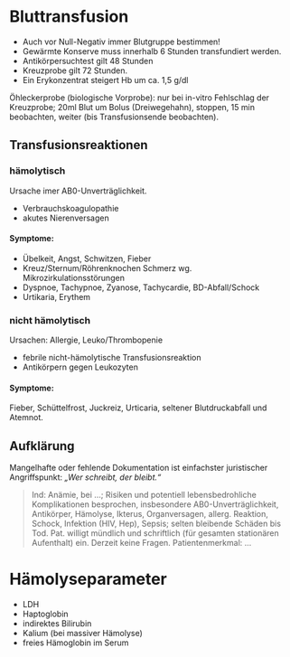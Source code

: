 # Bluttransfusion

- Auch vor Null-Negativ immer Blutgruppe bestimmen!
- Gewärmte Konserve muss innerhalb 6 Stunden transfundiert werden.
- Antikörpersuchtest gilt 48 Stunden
- Kreuzprobe gilt 72 Stunden.
- Ein Erykonzentrat steigert Hb um ca. 1,5 g/dl

Öhleckerprobe (biologische Vorprobe): nur bei in-vitro Fehlschlag der Kreuzprobe; 20ml Blut um Bolus (Dreiwegehahn), stoppen, 15 min beobachten, weiter (bis Transfusionsende beobachten).

## Transfusionsreaktionen
### hämolytisch

Ursache imer AB0-Unverträglichkeit.

- Verbrauchskoagulopathie
- akutes Nierenversagen

#### Symptome:

- Übelkeit, Angst, Schwitzen, Fieber
- Kreuz/Sternum/Röhrenknochen Schmerz wg. Mikrozirkulationsstörungen
- Dyspnoe, Tachypnoe, Zyanose, Tachycardie, BD-Abfall/Schock
- Urtikaria, Erythem

### nicht hämolytisch

Ursachen: Allergie, Leuko/Thrombopenie

- febrile nicht-hämolytische Transfusionsreaktion 
- Antikörpern gegen Leukozyten

#### Symptome:

Fieber, Schüttelfrost, Juckreiz, Urticaria, seltener Blutdruckabfall und Atemnot.

## Aufklärung

Mangelhafte oder fehlende Dokumentation ist einfachster juristischer Angriffspunkt: *„Wer schreibt, der bleibt.“*

> Ind: Anämie, bei …; Risiken und potentiell lebensbedrohliche Komplikationen besprochen, insbesondere AB0-Unverträglichkeit, Antikörper, Hämolyse, Ikterus, Organversagen, allerg. Reaktion, Schock, Infektion (HIV, Hep), Sepsis; selten bleibende Schäden bis Tod.
> Pat. willigt mündlich und schriftlich (für gesamten stationären Aufenthalt) ein.
> Derzeit keine Fragen. Patientenmerkmal: …

# Hämolyseparameter

- LDH
- Haptoglobin
- indirektes Bilirubin
- Kalium (bei massiver Hämolyse)
- freies Hämoglobin im Serum
